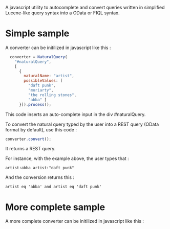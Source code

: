 A  javascript utility to autocomplete and convert queries written in simplified Lucene-like query syntax into a OData or FIQL syntax.

# Simple sample

A converter can be initilized in javascript like this :

```javascript
  converter = NaturalQuery(
    "#naturalQuery",  
    [
      {
        naturalName: "artist",  
        possibleValues: [
          "daft punk",
          "moriarty",
          "the rolling stones",
          "abba" ]
      }]).process();
```
This code inserts an auto-complete input in the div #naturalQuery.

To convert the natural query typed by the user into a REST query (OData format by default), use this code :
```javascript
converter.convert();
```
It returns a REST query.

For instance, with the example above, the user types that :
```
artist:abba artist:"daft punk"
```
And the conversion returns this :
```
artist eq 'abba' and artist eq 'daft punk'
```

# More complete sample

A more complete converter can be initilized in javascript like this :

```javascript
  converter = NaturalQuery(
    "#naturalQuery",  // the selector of a div 
                      //   where the input will be inserted
    [
      {
        naturalName: "title"  // the name of a filter 
                              //   attribute, without any value
      }, {
        naturalName: "year"  // the name of another attribute, 
                             //  without any value
      }, {
        naturalName: "artist",  // the name of a filter 
                                //  attribute, with a list of 
                                //  hard-coded possible values
        possibleValues: [
          "daft punk",
          "moriarty",
          "the rolling stones",
          "abba" ]
      }, {
        naturalName: "country" ,  // the name of a filter 
                                  //  attribute, with a list of 
                                  //  possible values given by a rest API
        restAPIUrl: "https://restcountries.eu/rest/v2/",  // the url for 
                                                          //  the rest API
        restMapperCallback: function ( countryJson ) {  // a callback function 
                                                        //  called to map the 
                                                        //  API's response into 
                                                        //  a list of possible values
            return countryJson.name ;
		  }
        }, {
          naturalName: "style" ,  // the name of a filter attribute, 
                                  //  with a list of key/values. The values are 
                                  //  displayed to the user, the keys are used in the 
                                  //  converted query.
          possibleValues: [
            {key: 1, value: "rock"},
            {key: 2, value: "jazz"},
            {key: 3, value: "musette"},
            {key: 4, value: "classic"},
            {key: 5, value: "electro"}
          ] ,
          mappedValues: true
        }]).process();
```
This code inserts an auto-complete input in the div #naturalQuery.

To convert the natural query typed by the user into a REST query (OData format by default), use this code :
```javascript
converter.convert();
```
It returns a REST query.

For instance, with the example above, the user types that :
```
title:"around the world" artist:"daft punk" year:[2000 2017] style:electro
```
And the conversion returns this :
```
title eq 'around the world' and artist eq 'daft punk' and year gt '2000' and year lt '2017' and style eq '5'
```

# Running samples

Try it localy with the examples given in the sample folder in this repo.
Or or try it online on jsfiddle.net :
* [simple example](https://jsfiddle.net/benjaminpochat/z19b4nvo/)
* [example with key/value values](https://jsfiddle.net/benjaminpochat/qs9k2z9h/)
* [example with FIQL format](https://jsfiddle.net/benjaminpochat/eLa2th6x/)
* [example with rest API for possible values](https://jsfiddle.net/benjaminpochat/0kkdsbtw/)


# Features implemented

* parsing of a simplified Lucene query syntax including the following patterns :
	* `name:jean` (simple equal filter, with no white space) 
	* `band:"daft punk"` (equal filter with white spaces) 
	* `name:georges,"jean seb",bob` (multivalue, interpreted with "or" operator)
	* `quantity>3` (greater or equal)
	* `quantity<3` (lower or equal) 
	* `quantity:[3 10]` (range of values) 
* autocompletion with values given in an array (with or without white spaces)
* conversion into [odata filter format](http://docs.oasis-open.org/odata/odata/v4.0/cos01/part2-url-conventions/odata-v4.0-cos01-part2-url-conventions.html#_Toc372793792)
* conversion into [FIQL filter format](https://tools.ietf.org/html/draft-nottingham-atompub-fiql-00)
* autocompletion with values given from REST url

# TODOs

See [GitHub issue tracker](https://github.com/benjaminpochat/lucene-like-query-for-REST/issues).

# References

[Lucene query syntax](https://lucene.apache.org/core/3_5_0/queryparsersyntax.html)

[Query languages supported by CXF](https://cxf.apache.org/docs/jax-rs-search.html#JAX-RSSearch-SupportedQueryLanguages)

[FIQL syntax specifications](https://tools.ietf.org/html/draft-nottingham-atompub-fiql-00)

[OData syntax specifications](http://docs.oasis-open.org/odata/odata/v4.0/cos01/part2-url-conventions/odata-v4.0-cos01-part2-url-conventions.html#_Toc372793792)

[Research paper "User friendly querying  of weakly structured data", by Pavel KÁCHA](http://www.wseas.us/e-library/conferences/2012/Kos/COMCOM/COMCOM-48.pdf)

[Introduction about serching REST APIs "Apache CXF, Tika and Lucene - The power of search the JAX-RS way", by Andriy
REDKO](http://events.linuxfoundation.org/sites/events/files/slides/Apache%20CXF%2C%20Tika%20and%20Lucene.pdf)

